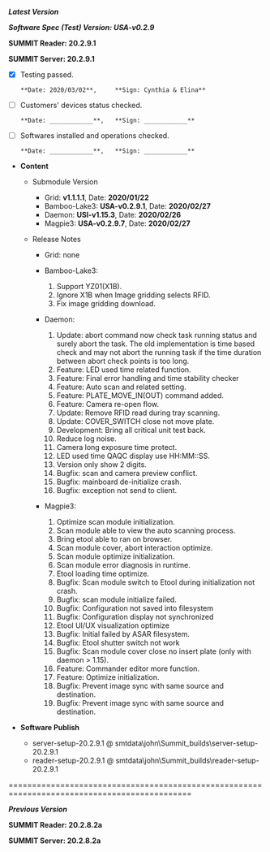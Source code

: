 ***Latest Version***

***Software Spec (Test) Version: USA-v0.2.9***

**SUMMIT Reader: 20.2.9.1**

**SUMMIT Server: 20.2.9.1**

* [x] Testing passed. 

      **Date: 2020/03/02**,     **Sign: Cynthia & Elina**

* [ ] Customers' devices status checked. 

      **Date: ____________**,   **Sign: ____________**

* [ ] Softwares installed and operations checked. 

      **Date: ____________**,   **Sign: ____________**

*  **Content**
    *  Submodule Version
        *  Grid: **v1.1.1.1**,          Date: **2020/01/22**
        *  Bamboo-Lake3: **USA-v0.2.9.1**,  Date: **2020/02/27**
        *  Daemon: **USI-v1.15.3**,        Date: **2020/02/26**
        *  Magpie3: **USA-v0.2.9.7**,       Date: **2020/02/27**

    *  Release Notes
        *  Grid:
            none

        * Bamboo-Lake3:
            1. Support YZ01(X1B).
            2. Ignore X1B when Image gridding selects RFID.
            3. Fix image gridding download.

        *  Daemon:
            1. Update: abort command now check task running status and surely abort the task. The old implementation is time based check and may not abort the running task if the time duration between abort check points is too long.
            2. Feature: LED used time related function.
            3. Feature: Final error handling and time stability checker
            4. Feature: Auto scan and related setting.
            5. Feature: PLATE_MOVE_IN(OUT) command added.
            6. Feature: Camera re-open flow.
            7. Update: Remove RFID read during tray scanning.
            8. Update: COVER_SWITCH close not move plate.
            9. Development: Bring all critical unit test back.
            10. Reduce log noise.
            11. Camera long exposure time protect.
            12. LED used time QAQC display use HH:MM::SS.
            13. Version only show 2 digits.
            14. Bugfix: scan and camera preview conflict.
            15. Bugfix: mainboard de-initialize crash.
            16. Bugfix: exception not send to client.
            
        *  Magpie3:
            1. Optimize scan module initialization.
            2. Scan module able to view the auto scanning process.
            3. Bring etool able to ran on browser.
            4. Scan module cover, abort interaction optimize.
            5. Scan module optimize initialization.
            6. Scan module error diagnosis in runtime.
            7. Etool loading time optimize.
            8. Bugfix: Scan module switch to Etool during initialization not crash.
            9. Bugfix: scan module initialize failed.
            10. Bugfix: Configuration not saved into filesystem
            11. Bugfix: Configuration display not synchronized
            12. Etool UI/UX visualization optimize
            13. Bugfix: Initial failed by ASAR filesystem.
            14. Bugfix: Etool shutter switch not work
            15. Bugfix: Scan module cover close no insert plate (only with daemon > 1.15).
            16. Feature: Commander editor more function.
            17. Feature: Optimize initialization.
            18. Bugfix: Prevent image sync with same source and destination.
            19. Bugfix: Prevent image sync with same source and destination.
        
* **Software Publish** 
    * server-setup-20.2.9.1 @ smtdata\john\Summit_builds\server-setup-20.2.9.1
    * reader-setup-20.2.9.1 @ smtdata\john\Summit_builds\reader-setup-20.2.9.1

=============================================================================================

***Previous Version***

**SUMMIT Reader: 20.2.8.2a**

**SUMMIT Server: 20.2.8.2a**
